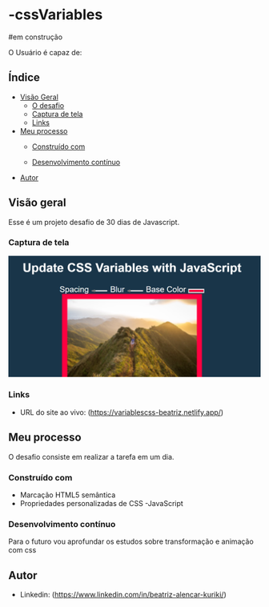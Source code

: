 # -cssVariables

#em construção



O Usuário é capaz de:

## Índice

- [Visão Geral](#visão-geral)
  - [O desafio](#the-challenge)
  - [Captura de tela](#captura-de-tela)
  - [Links](#links)
- [Meu processo](#meu-processo)
  - [Construído com](#construído-com)
 
  - [Desenvolvimento contínuo](#desenvolvimento-contínuo)
- [Autor](#autor)


## Visão geral

Esse é um projeto desafio de 30 dias de Javascript.


### Captura de tela

![exemplo 1](https://github.com/BeatrizKuriki/cssVariables/blob/main/assets/img/imagemDemo.PNG)


### Links

- URL do site ao vivo: (<https://variablescss-beatriz.netlify.app/>)

## Meu processo

O desafio consiste em realizar a tarefa em um dia.

### Construído com

- Marcação HTML5 semântica
- Propriedades personalizadas de CSS
-JavaScript


### Desenvolvimento contínuo

Para o futuro vou aprofundar os estudos sobre transformação e animação com css

## Autor


- Linkedin: (https://www.linkedin.com/in/beatriz-alencar-kuriki/)

